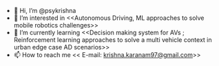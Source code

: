 - 👋 Hi, I’m @psykrishna
- 👀 I’m interested in <<Autonomous Driving, ML approaches to solve mobile robotics challenges>>
- 🌱 I’m currently learning <<Decision making system for AVs ; Reinforcement learning approaches to solve a multi vehicle context in urban edge case AD scenarios>>
- 📫 How to reach me << E-mail: krishna.karanam97@gmail.com>>

<!---
psykrishna/psykrishna is a ✨ special ✨ repository because its `README.md` (this file) appears on your GitHub profile.
You can click the Preview link to take a look at your changes.
--->

